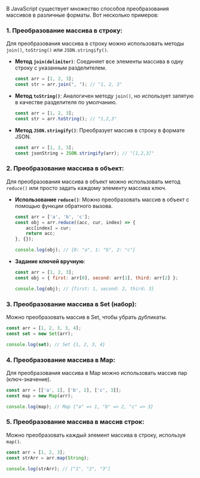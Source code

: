 В JavaScript существует множество способов преобразования массивов в различные форматы. Вот несколько примеров:

### 1. Преобразование массива в строку:
Для преобразования массива в строку можно использовать методы `join()`, `toString()` или `JSON.stringify()`.

- **Метод `join(delimiter)`**: Соединяет все элементы массива в одну строку с указанным разделителем.

    ```javascript
    const arr = [1, 2, 3];
    const str = arr.join(", "); // "1, 2, 3"
    ```

- **Метод `toString()`**: Аналогичен методу `join()`, но использует запятую в качестве разделителя по умолчанию.

    ```javascript
    const arr = [1, 2, 3];
    const str = arr.toString(); // "1,2,3"
    ```

- **Метод `JSON.stringify()`**: Преобразует массив в строку в формате JSON.

    ```javascript
    const arr = [1, 2, 3];
    const jsonString = JSON.stringify(arr); // "[1,2,3]"
    ```

### 2. Преобразование массива в объект:
Для преобразования массива в объект можно использовать метод `reduce()` или просто задать каждому элементу массива ключ.

- **Использование `reduce()`**: Можно преобразовать массив в объект с помощью функции обратного вызова.

    ```javascript
    const arr = ['a', 'b', 'c'];
    const obj = arr.reduce((acc, cur, index) => {
        acc[index] = cur;
        return acc;
    }, {});
    
    console.log(obj); // {0: "a", 1: "b", 2: "c"}
    ```

- **Задание ключей вручную**:

    ```javascript
    const arr = [1, 2, 3];
    const obj = { first: arr[0], second: arr[1], third: arr[2] };

    console.log(obj); // {first: 1, second: 2, third: 3}
    ```

### 3. Преобразование массива в Set (набор):
Можно преобразовать массив в Set, чтобы убрать дубликаты.

```javascript
const arr = [1, 2, 3, 3, 4];
const set = new Set(arr);

console.log(set); // Set {1, 2, 3, 4}
```

### 4. Преобразование массива в Map:
Для преобразования массива в Map можно использовать массив пар (ключ-значение).

```javascript
const arr = [['a', 1], ['b', 2], ['c', 3]];
const map = new Map(arr);

console.log(map); // Map {"a" => 1, "b" => 2, "c" => 3}
```

### 5. Преобразование массива в массив строк:
Можно преобразовать каждый элемент массива в строку, используя `map()`.

```javascript
const arr = [1, 2, 3];
const strArr = arr.map(String);

console.log(strArr); // ["1", "2", "3"]
```

